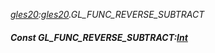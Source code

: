_[gles20](../../modules/gles20/gles20-module.md):[gles20](../../modules/gles20/gles20-module.md).GL\_FUNC\_REVERSE\_SUBTRACT_
##### Const GL\_FUNC\_REVERSE\_SUBTRACT:[Int](../../modules/wonkey/wonkey-types-int.md)
